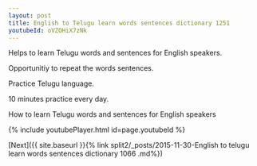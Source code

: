 ```yaml
---
layout: post
title: English to Telugu learn words sentences dictionary 1251 
youtubeId: oVZOHiX7zNk
---
```

 
 
Helps to learn Telugu words and sentences for English speakers.

Opportunitiy to repeat the words sentences. 

Practice Telugu language. 
 
10 minutes practice every day. 
 
How to learn Telugu words and sentences for English speakers 
 
{% include youtubePlayer.html id=page.youtubeId %}
 
 
[Next]({{ site.baseurl }}{% link  split2/_posts/2015-11-30-English to telugu learn words sentences dictionary 1066 .md%})
 
